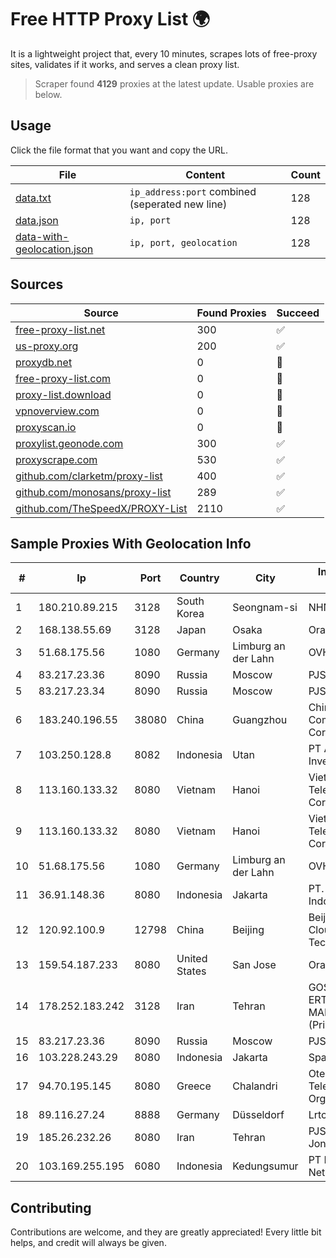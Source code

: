
# Free HTTP Proxy List 🌍

It is a lightweight project that, every 10 minutes, scrapes lots of free-proxy sites, validates if it works, and serves a clean proxy list.


> Scraper found **4129** proxies at the latest update. Usable proxies are below.

## Usage

Click the file format that you want and copy the URL.


|File|Content|Count|
|----|-------|-----|
|[data.txt](https://raw.githubusercontent.com/themiralay/Proxy-List-World/master/data.txt)|`ip_address:port` combined (seperated new line)|128|
|[data.json](https://raw.githubusercontent.com/themiralay/Proxy-List-World/master/data.json)|`ip, port`|128|
|[data-with-geolocation.json](https://raw.githubusercontent.com/themiralay/Proxy-List-World/master/data-with-geolocation.json)|`ip, port, geolocation`|128|

## Sources

|Source|Found Proxies|Succeed|
|------|-------------|-------|
|[free-proxy-list.net](https://free-proxy-list.net)|300|✅|
|[us-proxy.org](https://www.us-proxy.org)|200|✅|
|[proxydb.net](http://proxydb.net)|0|🚫|
|[free-proxy-list.com](https://free-proxy-list.com/?page=&port=&type%5B%5D=http&type%5B%5D=https&up_time=0&search=Search)|0|🚫|
|[proxy-list.download](https://www.proxy-list.download/HTTP)|0|🚫|
|[vpnoverview.com](https://vpnoverview.com/privacy/anonymous-browsing/free-proxy-servers)|0|🚫|
|[proxyscan.io](https://www.proxyscan.io)|0|🚫|
|[proxylist.geonode.com](https://proxylist.geonode.com/api/proxy-list?limit=300&page=1&sort_by=lastChecked&sort_type=desc&protocols=http,https)|300|✅|
|[proxyscrape.com](https://api.proxyscrape.com/v2/?request=displayproxies&protocol=http&timeout=10000&country=all&ssl=all&anonymity=all)|530|✅|
|[github.com/clarketm/proxy-list](https://raw.githubusercontent.com/clarketm/proxy-list/master/proxy-list-raw.txt)|400|✅|
|[github.com/monosans/proxy-list](https://raw.githubusercontent.com/monosans/proxy-list/main/proxies/http.txt)|289|✅|
|[github.com/TheSpeedX/PROXY-List](https://raw.githubusercontent.com/TheSpeedX/PROXY-List/master/http.txt)|2110|✅|


## Sample Proxies With Geolocation Info

|#|Ip|Port|Country|City|Internet Service Provider|
|-|--|----|-------|----|-------------------------|
|1|180.210.89.215|3128|South Korea|Seongnam-si|NHNCLOUD|
|2|168.138.55.69|3128|Japan|Osaka|Oracle Corporation|
|3|51.68.175.56|1080|Germany|Limburg an der Lahn|OVH SAS|
|4|83.217.23.36|8090|Russia|Moscow|PJSC Rostelecom|
|5|83.217.23.34|8090|Russia|Moscow|PJSC Rostelecom|
|6|183.240.196.55|38080|China|Guangzhou|China Mobile Communications Corporation|
|7|103.250.128.8|8082|Indonesia|Utan|PT Asri Global Investama|
|8|113.160.133.32|8080|Vietnam|Hanoi|VietNam Post and Telecom Corporation|
|9|113.160.133.32|8080|Vietnam|Hanoi|VietNam Post and Telecom Corporation|
|10|51.68.175.56|1080|Germany|Limburg an der Lahn|OVH SAS|
|11|36.91.148.36|8080|Indonesia|Jakarta|PT. Telekomunikasi Indonesia|
|12|120.92.100.9|12798|China|Beijing|Beijing Kingsoft Cloud Internet Technology Co|
|13|159.54.187.233|8080|United States|San Jose|Oracle Corporation|
|14|178.252.183.242|3128|Iran|Tehran|GOSTARESH-E-ERTEBATAT-E MABNA COMPANY (Private Joint Stock)|
|15|83.217.23.36|8090|Russia|Moscow|PJSC Rostelecom|
|16|103.228.243.29|8080|Indonesia|Jakarta|SpaceX Starlink|
|17|94.70.195.145|8080|Greece|Chalandri|Ote SA (Hellenic Telecommunications Organisation)|
|18|89.116.27.24|8888|Germany|Düsseldorf|Lrtc Network Rent|
|19|185.26.232.26|8080|Iran|Tehran|PJSC "Badr Rayan Jonoob"|
|20|103.169.255.195|6080|Indonesia|Kedungsumur|PT Master Star Network|



## Contributing

Contributions are welcome, and they are greatly appreciated! Every
little bit helps, and credit will always be given.

